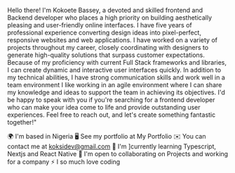 
Hello there! I'm Kokoete Bassey, a devoted and skilled frontend and Backend developer who places a high priority on building aesthetically pleasing and user-friendly online interfaces. I have five years of professional experience converting design ideas into pixel-perfect, responsive websites and web applications. I have worked on a variety of projects throughout my career, closely coordinating with designers to generate high-quality solutions that surpass customer expectations. Because of my proficiency with current Full Stack frameworks and libraries, I can create dynamic and interactive user interfaces quickly. In addition to my technical abilities, I have strong communication skills and work well in a team environment I like working in an agile environment where I can share my knowledge and ideas to support the team in achieving its objectives. I'd be happy to speak with you if you're searching for a frontend developer who can make your idea come to life and provide outstanding user experiences. Feel free to reach out, and let's create something fantastic together!"

🌍  I'm based in Nigeria
🖥️  See my portfolio at My Portfolio
✉️  You can contact me at koksidev@gmail.com
🧠  I'm ]currently learning Typescript, Nextjs and React Native
🤝  I'm open to collaborating on Projects and working for a company
⚡  I so much love coding
